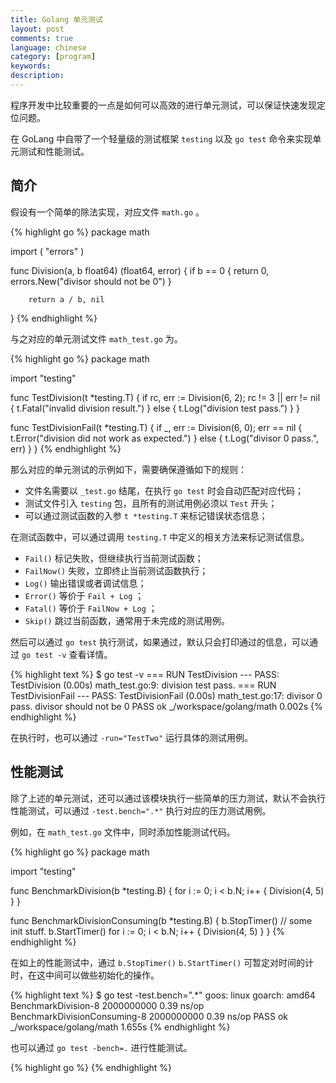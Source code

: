 ```yaml
---
title: Golang 单元测试
layout: post
comments: true
language: chinese
category: [program]
keywords:
description:
---
```


程序开发中比较重要的一点是如何可以高效的进行单元测试，可以保证快速发现定位问题。

在 GoLang 中自带了一个轻量级的测试框架 `testing` 以及 `go test` 命令来实现单元测试和性能测试。

<!-- more -->

## 简介

假设有一个简单的除法实现，对应文件 `math.go` 。

{% highlight go %}
package math

import (
        "errors"
)

func Division(a, b float64) (float64, error) {
        if b == 0 {
                return 0, errors.New("divisor should not be 0")
        }

        return a / b, nil
}
{% endhighlight %}

与之对应的单元测试文件 `math_test.go` 为。

{% highlight go %}
package math

import "testing"

func TestDivision(t *testing.T) {
        if rc, err := Division(6, 2); rc != 3 || err != nil {
                t.Fatal("invalid division result.")
        } else {
                t.Log("division test pass.")
        }
}

func TestDivisionFail(t *testing.T) {
        if _, err := Division(6, 0); err == nil {
                t.Error("division did not work as expected.")
        } else {
                t.Log("divisor 0 pass.", err)
        }
}
{% endhighlight %}

那么对应的单元测试的示例如下，需要确保遵循如下的规则：

* 文件名需要以 `_test.go` 结尾，在执行 `go test` 时会自动匹配对应代码；
* 测试文件引入 `testing` 包，且所有的测试用例必须以 `Test` 开头；
* 可以通过测试函数的入参 `t *testing.T` 来标记错误状态信息；

在测试函数中，可以通过调用 `testing.T` 中定义的相关方法来标记测试信息。

* `Fail()` 标记失败，但继续执行当前测试函数；
* `FailNow()` 失败，立即终止当前测试函数执行；
* `Log()` 输出错误或者调试信息；
* `Error()` 等价于 `Fail + Log` ；
* `Fatal()` 等价于 `FailNow + Log` ；
* `Skip()` 跳过当前函数，通常用于未完成的测试用例。

然后可以通过 `go test` 执行测试，如果通过，默认只会打印通过的信息，可以通过 `go test -v` 查看详情。

{% highlight text %}
$ go test -v
=== RUN   TestDivision
--- PASS: TestDivision (0.00s)
        math_test.go:9: division test pass.
=== RUN   TestDivisionFail
--- PASS: TestDivisionFail (0.00s)
        math_test.go:17: divisor 0 pass. divisor should not be 0
PASS
ok      _/workspace/golang/math      0.002s
{% endhighlight %}

在执行时，也可以通过 `-run="TestTwo"` 运行具体的测试用例。

## 性能测试

除了上述的单元测试，还可以通过该模块执行一些简单的压力测试，默认不会执行性能测试，可以通过 `-test.bench=".*"` 执行对应的压力测试用例。

例如，在 `math_test.go` 文件中，同时添加性能测试代码。

{% highlight go %}
package math

import "testing"

func BenchmarkDivision(b *testing.B) {
        for i := 0; i < b.N; i++ {
                Division(4, 5)
        }
}

func BenchmarkDivisionConsuming(b *testing.B) {
        b.StopTimer()
        // some init stuff.
        b.StartTimer()
        for i := 0; i < b.N; i++ {
                Division(4, 5)
        }
}
{% endhighlight %}

在如上的性能测试中，通过 `b.StopTimer()` `b.StartTimer()` 可暂定对时间的计时，在这中间可以做些初始化的操作。

{% highlight text %}
$ go test -test.bench=".*"
goos: linux
goarch: amd64
BenchmarkDivision-8             2000000000               0.39 ns/op
BenchmarkDivisionConsuming-8    2000000000               0.39 ns/op
PASS
ok      _/workspace/golang/math      1.655s
{% endhighlight %}

也可以通过 `go test -bench=.` 进行性能测试。

<!--
## pprof

可以用来做些性能测试，并找出瓶颈。

----- 生成测试数据
$ go test -bench=. -cpuprofile cpu.out
----- 通过命令行显示具体的结果
$ go tool pprof -text cpu.out
----- 保存为图片或者PDF
$ go tool pprof -svg cpu.out > cpu.svg
$ go tool pprof -pdf cpu.out > cpu.pdf

另外，对于网络、内存都有相关的工具。

## mock

## 覆盖率
-->


{% highlight go %}
{% endhighlight %}
